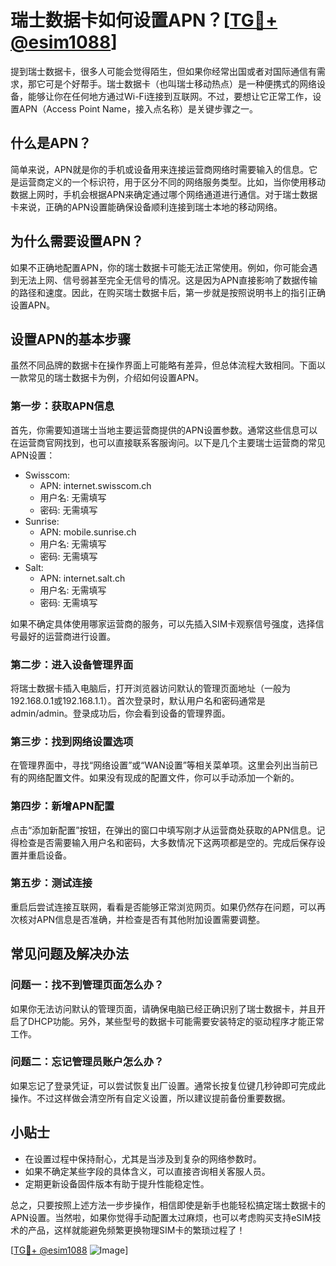 # 瑞士数据卡如何设置APN？[[TG💪+ @esim1088](https://t.me/s/esim1088)]

提到瑞士数据卡，很多人可能会觉得陌生，但如果你经常出国或者对国际通信有需求，那它可是个好帮手。瑞士数据卡（也叫瑞士移动热点）是一种便携式的网络设备，能够让你在任何地方通过Wi-Fi连接到互联网。不过，要想让它正常工作，设置APN（Access Point Name，接入点名称）是关键步骤之一。

## 什么是APN？

简单来说，APN就是你的手机或设备用来连接运营商网络时需要输入的信息。它是运营商定义的一个标识符，用于区分不同的网络服务类型。比如，当你使用移动数据上网时，手机会根据APN来确定通过哪个网络通道进行通信。对于瑞士数据卡来说，正确的APN设置能确保设备顺利连接到瑞士本地的移动网络。

## 为什么需要设置APN？

如果不正确地配置APN，你的瑞士数据卡可能无法正常使用。例如，你可能会遇到无法上网、信号弱甚至完全无信号的情况。这是因为APN直接影响了数据传输的路径和速度。因此，在购买瑞士数据卡后，第一步就是按照说明书上的指引正确设置APN。

## 设置APN的基本步骤

虽然不同品牌的数据卡在操作界面上可能略有差异，但总体流程大致相同。下面以一款常见的瑞士数据卡为例，介绍如何设置APN。

### 第一步：获取APN信息

首先，你需要知道瑞士当地主要运营商提供的APN设置参数。通常这些信息可以在运营商官网找到，也可以直接联系客服询问。以下是几个主要瑞士运营商的常见APN设置：

- Swisscom:
  - APN: internet.swisscom.ch
  - 用户名: 无需填写
  - 密码: 无需填写
- Sunrise:
  - APN: mobile.sunrise.ch
  - 用户名: 无需填写
  - 密码: 无需填写
- Salt:
  - APN: internet.salt.ch
  - 用户名: 无需填写
  - 密码: 无需填写

如果不确定具体使用哪家运营商的服务，可以先插入SIM卡观察信号强度，选择信号最好的运营商进行设置。

### 第二步：进入设备管理界面

将瑞士数据卡插入电脑后，打开浏览器访问默认的管理页面地址（一般为192.168.0.1或192.168.1.1）。首次登录时，默认用户名和密码通常是admin/admin。登录成功后，你会看到设备的管理界面。

### 第三步：找到网络设置选项

在管理界面中，寻找“网络设置”或“WAN设置”等相关菜单项。这里会列出当前已有的网络配置文件。如果没有现成的配置文件，你可以手动添加一个新的。

### 第四步：新增APN配置

点击“添加新配置”按钮，在弹出的窗口中填写刚才从运营商处获取的APN信息。记得检查是否需要输入用户名和密码，大多数情况下这两项都是空的。完成后保存设置并重启设备。

### 第五步：测试连接

重启后尝试连接互联网，看看是否能够正常浏览网页。如果仍然存在问题，可以再次核对APN信息是否准确，并检查是否有其他附加设置需要调整。

## 常见问题及解决办法

### 问题一：找不到管理页面怎么办？

如果你无法访问默认的管理页面，请确保电脑已经正确识别了瑞士数据卡，并且开启了DHCP功能。另外，某些型号的数据卡可能需要安装特定的驱动程序才能正常工作。

### 问题二：忘记管理员账户怎么办？

如果忘记了登录凭证，可以尝试恢复出厂设置。通常长按复位键几秒钟即可完成此操作。不过这样做会清空所有自定义设置，所以建议提前备份重要数据。

## 小贴士

- 在设置过程中保持耐心，尤其是当涉及到复杂的网络参数时。
- 如果不确定某些字段的具体含义，可以直接咨询相关客服人员。
- 定期更新设备固件版本有助于提升性能稳定性。

总之，只要按照上述方法一步步操作，相信即使是新手也能轻松搞定瑞士数据卡的APN设置。当然啦，如果你觉得手动配置太过麻烦，也可以考虑购买支持eSIM技术的产品，这样就能避免频繁更换物理SIM卡的繁琐过程了！

[[TG💪+ @esim1088](https://t.me/s/esim1088) ![Image](https://i.postimg.cc/4NQfJmqS/Snipaste-2025-05-13-00-14-12.png)]